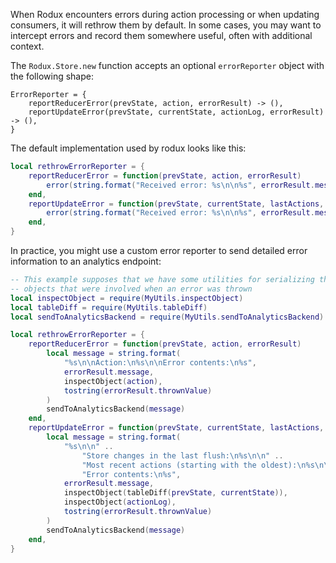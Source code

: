 When Rodux encounters errors during action processing or when updating consumers, it will rethrow them by default. In some cases, you may want to intercept errors and record them somewhere useful, often with additional context.

The `Rodux.Store.new` function accepts an optional `errorReporter` object with the following shape:
```
ErrorReporter = {
	reportReducerError(prevState, action, errorResult) -> (),
	reportUpdateError(prevState, currentState, actionLog, errorResult) -> (),
}
```

The default implementation used by rodux looks like this:
```lua
local rethrowErrorReporter = {
	reportReducerError = function(prevState, action, errorResult)
		error(string.format("Received error: %s\n\n%s", errorResult.message, errorResult.thrownValue))
	end,
	reportUpdateError = function(prevState, currentState, lastActions, errorResult)
		error(string.format("Received error: %s\n\n%s", errorResult.message, errorResult.thrownValue))
	end,
}
```

In practice, you might use a custom error reporter to send detailed error information to an analytics endpoint:
```lua
-- This example supposes that we have some utilities for serializing the store
-- objects that were involved when an error was thrown
local inspectObject = require(MyUtils.inspectObject)
local tableDiff = require(MyUtils.tableDiff)
local sendToAnalyticsBackend = require(MyUtils.sendToAnalyticsBackend)

local rethrowErrorReporter = {
	reportReducerError = function(prevState, action, errorResult)
		local message = string.format(
			"%s\n\nAction:\n%s\n\nError contents:\n%s",
			errorResult.message,
			inspectObject(action),
			tostring(errorResult.thrownValue)
		)
		sendToAnalyticsBackend(message)
	end,
	reportUpdateError = function(prevState, currentState, lastActions, errorResult)
		local message = string.format(
			"%s\n\n" ..
				"Store changes in the last flush:\n%s\n\n" ..
				"Most recent actions (starting with the oldest):\n%s\n\n" ..
				"Error contents:\n%s",
			errorResult.message,
			inspectObject(tableDiff(prevState, currentState)),
			inspectObject(actionLog),
			tostring(errorResult.thrownValue)
		)
		sendToAnalyticsBackend(message)
	end,
}
```
